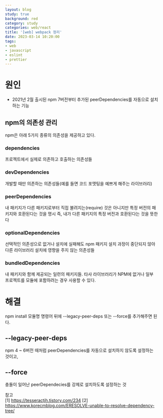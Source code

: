 ```yaml
---
layout: blog
study: true
background: red
category: study
categories: web/react
title: '[web] webpack 정리'
date: 2023-03-14 10:20:00
tags:
- web
- javascript
- eslint
- prettier
---
```


# 원인
- 2021년 2월 출시된 npm 7버전부터 추가된 peerDependencies를 자동으로 설치하는 기능

## npm의 의존성 관리
npm은 아래 5가지 종류의 의존성을 제공하고 있다.

### dependencies
프로젝트에서 실제로 의존하고 호출하는 의존성들

### devDependencies
개발할 때만 의존하는 의존성들(예를 들면 코드 포맷팅을 예쁘게 해주는 라이브러리)

### peerDependencies
내 패키지가 다른 패키지로부터 직접 불려지는(require) 것은 아니지만 특정 버전의 패키지와 호환된다는 것을 명시
즉, 내가 다른 패키지의 특정 버전과 호환된다는 것을 뜻한다

### optionalDependencies
선택적인 의존성으로 없거나 설치에 실패해도 npm 패키지 설치 과정이 중단되지 않아 다른 라이브러리 설치에 영향을 주지 않는 의존성들

### bundledDependencies
내 패키지와 함께 제공되는 일련의 패키지들. 타사 라이브러리가 NPM에 없거나 일부 프로젝트를 모듈에 포함하려는 경우 사용할 수 있다.

# 해결
npm install 모듈명 명령어 뒤에 --legacy-peer-deps 또는 --force를 추가해주면 된다. 

## --legacy-peer-deps
npm 4 ~ 6버전 때처럼 peerDependencies를 자동으로 설치하지 않도록 설정하는 것이고, 

## --force
충돌이 일어난 peerDependecies를 강제로 설치하도록 설정하는 것


참고  
[1] https://tesseractjh.tistory.com/234
[2] https://www.korecmblog.com/ERESOLVE-unable-to-resolve-dependency-tree/